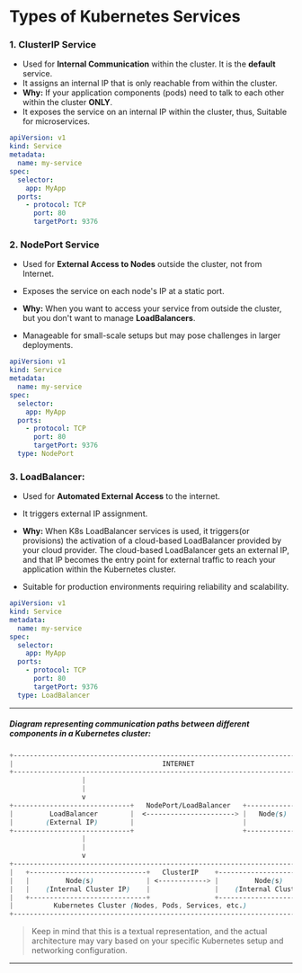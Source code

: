 # Types of Kubernetes Services

### 1. ClusterIP Service

- Used for **Internal Communication** within the cluster. It is the **default** service.
- It assigns an internal IP that is only reachable from within the cluster.
- **Why:** If your application components (pods) need to talk to each other within the cluster **ONLY**.
- It exposes the service on an internal IP within the cluster, thus, Suitable for microservices.

```yaml
apiVersion: v1
kind: Service
metadata:
  name: my-service
spec:
  selector:
    app: MyApp
  ports:
    - protocol: TCP
      port: 80
      targetPort: 9376
```

### 2. NodePort Service

- Used for **External Access to Nodes** outside the cluster, not from Internet.

- Exposes the service on each node's IP at a static port.

- **Why:** When you want to access your service from outside the cluster, but you don't want to manage **LoadBalancers**.

- Manageable for small-scale setups but may pose challenges in larger deployments.

```yaml
apiVersion: v1
kind: Service
metadata:
  name: my-service
spec:
  selector:
    app: MyApp
  ports:
    - protocol: TCP
      port: 80
      targetPort: 9376
  type: NodePort
```

### 3. LoadBalancer:

- Used for **Automated External Access** to the internet.

- It triggers external IP assignment.

- **Why:** When K8s LoadBalancer services is used, it triggers(or provisions) the activation of a cloud-based LoadBalancer provided by your cloud provider. The cloud-based LoadBalancer gets an external IP, and that IP becomes the entry point for external traffic to reach your application within the Kubernetes cluster.

- Suitable for production environments requiring reliability and scalability.

```yaml
apiVersion: v1
kind: Service
metadata:
  name: my-service
spec:
  selector:
    app: MyApp
  ports:
    - protocol: TCP
      port: 80
      targetPort: 9376
  type: LoadBalancer
```

---

##### Diagram representing communication paths between different components in a Kubernetes cluster:

```scss
+-----------------------------------------------------------------------------------+
|                                     INTERNET                                      |
+-----------------------------------------------------------------------------------+
                  |
                  |
                  v
+-----------------------------+   NodePort/LoadBalancer   +-----------------+
|         LoadBalancer        |  <----------------------> |   Node(s)       |
|        (External IP)        |                           |                 |
+-----------------------------+                           +-----------------+
                  |
                  |
                  v
+-----------------------------------------------------------------------------------+
|   +-----------------------------+   ClusterIP    +-----------------------------+  |
|   |         Node(s)             | <------------> |         Node(s)             |  |
|   |    (Internal Cluster IP)    |                |    (Internal Cluster IP)    |  |
|   +-----------------------------+                +-----------------------------+  |
|          Kubernetes Cluster (Nodes, Pods, Services, etc.)                         |
+-----------------------------------------------------------------------------------+
```

> Keep in mind that this is a textual representation, and the actual architecture may vary based on your specific Kubernetes setup and networking configuration.

---
